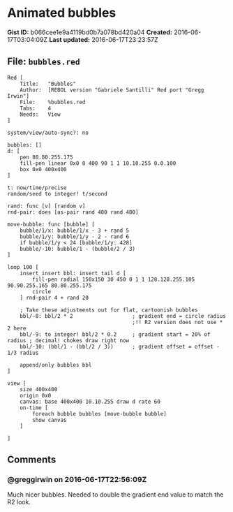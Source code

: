 # Animated bubbles

**Gist ID:** b066cee1e9a4119bd0b7a078bd420a04
**Created:** 2016-06-17T03:04:09Z
**Last updated:** 2016-06-17T23:23:57Z

## File: `bubbles.red`

```Red
Red [
	Title:   "Bubbles"
	Author:  [REBOL version "Gabriele Santilli" Red port "Gregg Irwin"]
	File: 	 %bubbles.red
	Tabs:	 4
	Needs:	 View
]

system/view/auto-sync?: no

bubbles: []
d: [
	pen 80.80.255.175
	fill-pen linear 0x0 0 400 90 1 1 10.10.255 0.0.100
	box 0x0 400x400
]

t: now/time/precise
random/seed to integer! t/second

rand: func [v] [random v]
rnd-pair: does [as-pair rand 400 rand 400]

move-bubble: func [bubble] [
	bubble/1/x: bubble/1/x - 3 + rand 5
	bubble/1/y: bubble/1/y - 2 - rand 6
	if bubble/1/y < 24 [bubble/1/y: 428]
	bubble/-10: bubble/1 - (bubble/2 / 3)
]

loop 100 [
	insert insert bbl: insert tail d [
		fill-pen radial 150x150 30 450 0 1 1 128.128.255.105 90.90.255.165 80.80.255.175 
		circle
	] rnd-pair 4 + rand 20

	; Take these adjustments out for flat, cartoonish bubbles
	bbl/-8: bbl/2 * 2					; gradient end = circle radius
										;!! R2 version does not use * 2 here
	bbl/-9: to integer! bbl/2 * 0.2		; gradient start = 20% of radius ; decimal! chokes draw right now
	bbl/-10: (bbl/1 - (bbl/2 / 3))		; gradient offset = offset - 1/3 radius

	append/only bubbles bbl
]

view [
	size 400x400
	origin 0x0
	canvas: base 400x400 10.10.255 draw d rate 60
	on-time [
		foreach bubble bubbles [move-bubble bubble]
		show canvas
	]

]

```

## Comments

### @greggirwin on 2016-06-17T22:56:09Z

Much nicer bubbles. Needed to double the gradient end value to match the R2 look.


